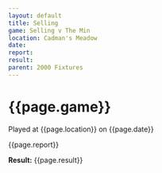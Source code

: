 ```yaml
---
layout: default
title: Selling
game: Selling v The Min
location: Cadman's Meadow
date: 
report: 
result: 
parent: 2000 Fixtures
---
```


# {{page.game}}

Played at {{page.location}} on {{page.date}}

{{page.report}}

**Result:** {{page.result}}
